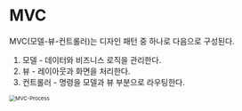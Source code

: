 # MVC

MVC(모델-뷰-컨트롤러)는 디자인 패턴 중 하나로 다음으로 구성된다.

1. 모델 - 데이터와 비즈니스 로직을 관리한다.
2. 뷰 - 레이아웃과 화면을 처리한다.
3. 컨트롤러 - 명령을 모델과 뷰 부분으로 라우팅한다.

<img src="https://user-images.githubusercontent.com/95019875/176372869-9e33843b-7828-41d8-94e1-dbe3be821c66.svg" alt="MVC-Process" style="zoom: 67%;" />
